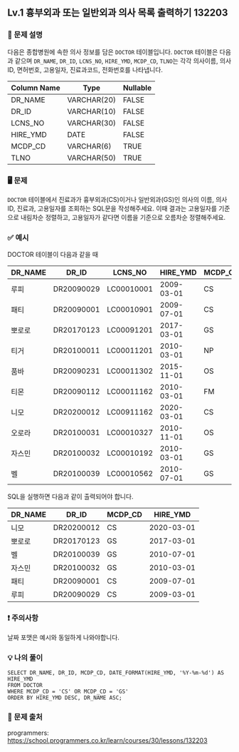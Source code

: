 ## Lv.1 흉부외과 또는 일반외과 의사 목록 출력하기 132203

### 👀 문제 설명

다음은 종합병원에 속한 의사 정보를 담은 `DOCTOR` 테이블입니다. `DOCTOR` 테이블은 다음과 같으며 `DR_NAME`, `DR_ID`, `LCNS_NO`, `HIRE_YMD`, `MCDP_CD`, `TLNO`는 각각 의사이름, 의사ID, 면허번호, 고용일자, 진료과코드, 전화번호를 나타냅니다.

| Column Name | Type        | Nullable |
| ----------- | ----------- | -------- |
| DR_NAME     | VARCHAR(20) | FALSE    |
| DR_ID       | VARCHAR(10) | FALSE    |
| LCNS_NO     | VARCHAR(30) | FALSE    |
| HIRE_YMD    | DATE        | FALSE    |
| MCDP_CD     | VARCHAR(6)  | TRUE     |
| TLNO        | VARCHAR(50) | TRUE     |

### 🖥️ 문제

`DOCTOR` 테이블에서 진료과가 흉부외과(CS)이거나 일반외과(GS)인 의사의 이름, 의사ID, 진료과, 고용일자를 조회하는 SQL문을 작성해주세요. 이때 결과는 고용일자를 기준으로 내림차순 정렬하고, 고용일자가 같다면 이름을 기준으로 오름차순 정렬해주세요.

### ✅ 예시

DOCTOR 테이블이 다음과 같을 때

| DR_NAME | DR_ID      | LCNS_NO    | HIRE_YMD   | MCDP_CD | TLNO        |
| ------- | ---------- | ---------- | ---------- | ------- | ----------- |
| 루피    | DR20090029 | LC00010001 | 2009-03-01 | CS      | 01085482011 |
| 패티    | DR20090001 | LC00010901 | 2009-07-01 | CS      | 01085220122 |
| 뽀로로  | DR20170123 | LC00091201 | 2017-03-01 | GS      | 01034969210 |
| 티거    | DR20100011 | LC00011201 | 2010-03-01 | NP      | 01034229818 |
| 품바    | DR20090231 | LC00011302 | 2015-11-01 | OS      | 01049840278 |
| 티몬    | DR20090112 | LC00011162 | 2010-03-01 | FM      | 01094622190 |
| 니모    | DR20200012 | LC00911162 | 2020-03-01 | CS      | 01089483921 |
| 오로라  | DR20100031 | LC00010327 | 2010-11-01 | OS      | 01098428957 |
| 자스민  | DR20100032 | LC00010192 | 2010-03-01 | GS      | 01023981922 |
| 벨      | DR20100039 | LC00010562 | 2010-07-01 | GS      | 01058390758 |

SQL을 실행하면 다음과 같이 출력되어야 합니다.

| DR_NAME | DR_ID      | MCDP_CD | HIRE_YMD   |
| ------- | ---------- | ------- | ---------- |
| 니모    | DR20200012 | CS      | 2020-03-01 |
| 뽀로로  | DR20170123 | GS      | 2017-03-01 |
| 벨      | DR20100039 | GS      | 2010-07-01 |
| 자스민  | DR20100032 | GS      | 2010-03-01 |
| 패티    | DR20090001 | CS      | 2009-07-01 |
| 루피    | DR20090029 | CS      | 2009-03-01 |

### ❗️ 주의사항

날짜 포맷은 예시와 동일하게 나와야합니다.

### 💡 나의 풀이

```
SELECT DR_NAME, DR_ID, MCDP_CD, DATE_FORMAT(HIRE_YMD, '%Y-%m-%d') AS HIRE_YMD
FROM DOCTOR
WHERE MCDP_CD = 'CS' OR MCDP_CD = 'GS'
ORDER BY HIRE_YMD DESC, DR_NAME ASC;
```

### 🔗 문제 출처

programmers: <https://school.programmers.co.kr/learn/courses/30/lessons/132203>
